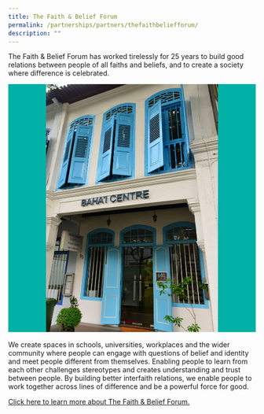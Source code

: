 ```yaml
---
title: The Faith & Belief Forum
permalink: /partnerships/partners/thefaithbeliefforum/
description: ""
---
```

The Faith & Belief Forum has worked tirelessly for 25 years to build good relations between people of all faiths and beliefs, and to create a society where difference is celebrated.

![](/images/Places%20of%20Worship/BAHAI_1.jpg)

We create spaces in schools, universities, workplaces and the wider community where people can engage with questions of belief and identity and meet people different from themselves. Enabling people to learn from each other challenges stereotypes and creates understanding and trust between people. By building better interfaith relations, we enable people to work together across lines of difference and be a powerful force for good.

[Click here to learn more about The Faith & Belief Forum.](https://faithbeliefforum.org/)